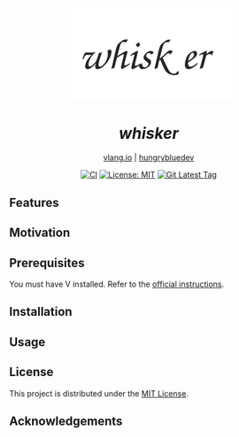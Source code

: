<!--suppress HtmlDeprecatedAttribute -->
<div align="center">
<img src="./img/whisker logo.svg" width="300"/>
<h1><em>whisker</em></h1>

[vlang.io](https://vlang.io) | [hungrybluedev](https://hungrybluedev.in/)

</div>
<!--suppress HtmlDeprecatedAttribute -->
<div align="center">

[![CI][workflow_badge]][workflow_url]
[![License: MIT][license_badge]][license_url]
[![Git Latest Tag][git_tag_badge]][git_tag_url]

</div>

## Features

## Motivation

## Prerequisites

You must have V installed. Refer to
   the [official instructions](https://github.com/vlang/v/#installing-v-from-source).

## Installation

## Usage

## License

This project is distributed under the [MIT License](LICENSE).

[workflow_badge]: https://github.com/hungrybluedev/whisker/actions/workflows/main.yml/badge.svg

[license_badge]: https://img.shields.io/badge/License-MIT-blue.svg

[workflow_url]: https://github.com/hungrybluedev/whisker/actions/workflows/main.yml

[license_url]: https://github.com/hungrybluedev/whisker/blob/main/LICENSE

[git_tag_url]: https://github.com/hungrybluedev/whisker/tags

[git_tag_badge]: https://img.shields.io/github/v/tag/hungrybluedev/whisker?color=purple&include_prereleases&sort=semver

## Acknowledgements

